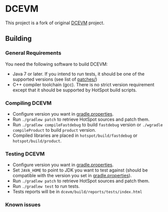 # DCEVM

This project is a fork of original [DCEVM](http://ssw.jku.at/dcevm/) project.

## Building

### General Requirements

You need the following software to build DCEVM:

* Java 7 or later. If you intend to run tests, it should be one of the supported versions (see list of [patches/](patches/))
* C++ compiler toolchain (gcc). There is no strict version requirement except that it should be supported by HotSpot build scripts.

### Compiling DCEVM

* Configure version you want in [gradle.properties](gradle.properties).
* Run `./gradlew patch` to retrieve HotSpot sources and patch them.
* Run `./gradlew compileFastdebug` to build `fastdebug` version or `./wgradle compileProduct` to build `product` version.
* Compiled libraries are placed in `hotspot/build/fastdebug` or `hotspot/build/product`.

### Testing DCEVM

* Configure version you want in [gradle.properties](gradle.properties).
* Set `JAVA_HOME` to point to JDK you want to test against (should be compatible with the version you set in [gradle.properties](gradle.properties)).
* Run `./gradlew patch` to retrieve HotSpot sources and patch them.
* Run `./gradlew test` to run tests.
* Tests reports will be in `dcevm/build/reports/tests/index.html`

### Known issues
